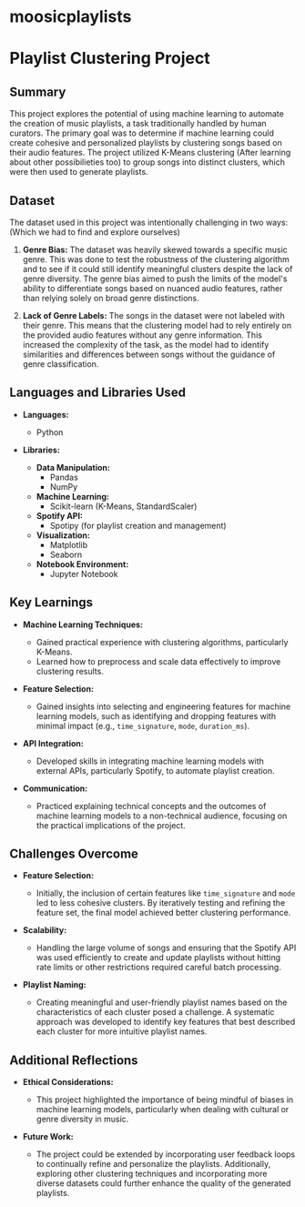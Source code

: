 # moosicplaylists
# Playlist Clustering Project

## Summary
This project explores the potential of using machine learning to automate the creation of music playlists, a task traditionally handled by human curators. The primary goal was to determine if machine learning could create cohesive and personalized playlists by clustering songs based on their audio features. The project utilized K-Means clustering (After learning about other possibilieties too) to group songs into distinct clusters, which were then used to generate playlists.

## Dataset
The dataset used in this project was intentionally challenging in two ways: (Which we had to find and explore ourselves)

1. **Genre Bias:** The dataset was heavily skewed towards a specific music genre. This was done to test the robustness of the clustering algorithm and to see if it could still identify meaningful clusters despite the lack of genre diversity. The genre bias aimed to push the limits of the model's ability to differentiate songs based on nuanced audio features, rather than relying solely on broad genre distinctions.

2. **Lack of Genre Labels:** The songs in the dataset were not labeled with their genre. This means that the clustering model had to rely entirely on the provided audio features without any genre information. This increased the complexity of the task, as the model had to identify similarities and differences between songs without the guidance of genre classification.

   
## Languages and Libraries Used
- **Languages:**
  - Python

- **Libraries:**
  - **Data Manipulation:** 
    - Pandas
    - NumPy
  - **Machine Learning:**
    - Scikit-learn (K-Means, StandardScaler)
  - **Spotify API:**
    - Spotipy (for playlist creation and management)
  - **Visualization:**
    - Matplotlib
    - Seaborn
  - **Notebook Environment:**
    - Jupyter Notebook

## Key Learnings
- **Machine Learning Techniques:**
  - Gained practical experience with clustering algorithms, particularly K-Means.
  - Learned how to preprocess and scale data effectively to improve clustering results.

- **Feature Selection:**
  - Gained insights into selecting and engineering features for machine learning models, such as identifying and dropping features with minimal impact (e.g., `time_signature`, `mode`, `duration_ms`).

- **API Integration:**
  - Developed skills in integrating machine learning models with external APIs, particularly Spotify, to automate playlist creation.

- **Communication:**
  - Practiced explaining technical concepts and the outcomes of machine learning models to a non-technical audience, focusing on the practical implications of the project.

## Challenges Overcome
- **Feature Selection:** 
  - Initially, the inclusion of certain features like `time_signature` and `mode` led to less cohesive clusters. By iteratively testing and refining the feature set, the final model achieved better clustering performance.
  
- **Scalability:** 
  - Handling the large volume of songs and ensuring that the Spotify API was used efficiently to create and update playlists without hitting rate limits or other restrictions required careful batch processing.
  
- **Playlist Naming:** 
  - Creating meaningful and user-friendly playlist names based on the characteristics of each cluster posed a challenge. A systematic approach was developed to identify key features that best described each cluster for more intuitive playlist names.

## Additional Reflections
- **Ethical Considerations:**
  - This project highlighted the importance of being mindful of biases in machine learning models, particularly when dealing with cultural or genre diversity in music.
  
- **Future Work:**
  - The project could be extended by incorporating user feedback loops to continually refine and personalize the playlists. Additionally, exploring other clustering techniques and incorporating more diverse datasets could further enhance the quality of the generated playlists.



